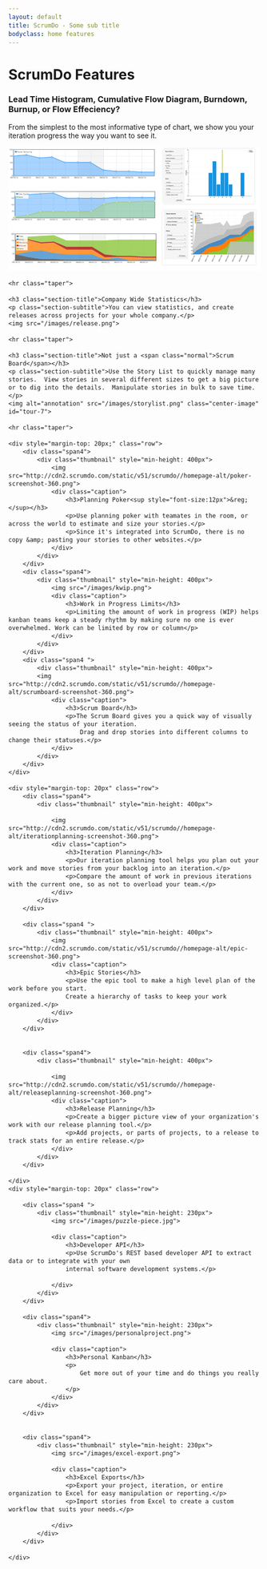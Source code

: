 ```yaml
---
layout: default
title: ScrumDo - Some sub title
bodyclass: home features
---
```


  
  <div class="container centered">
	<h1 class="eCoaching">ScrumDo Features</h1>
	<h3 class="section-title">Lead Time Histogram, Cumulative Flow Diagram, Burndown, Burnup, or Flow Effeciency? </h3>
	<p class="section-subtitle">From the simplest to the most informative type of chart, we show you your iteration progress the way you want to see it.</p>
	<img src="/images/charts2.png">
	
	<hr class="taper">
	
	<h3 class="section-title">Company Wide Statistics</h3>
	<p class="section-subtitle">You can view statistics, and create releases across projects for your whole company.</p>
	<img src="/images/release.png">
	
	<hr class="taper">
	
	<h3 class="section-title">Not just a <span class="normal">Scrum Board</span></h3>
	<p class="section-subtitle">Use the Story List to quickly manage many stories.  View stories in several different sizes to get a big picture or to dig into the details.  Manipulate stories in bulk to save time.</p>
	<img alt="annotation" src="/images/storylist.png" class="center-image" id="tour-7">
	
	<hr class="taper">
	
	<div style="margin-top: 20px;" class="row">		
		<div class="span4">
			<div class="thumbnail" style="min-height: 400px">
				<img src="http://cdn2.scrumdo.com/static/v51/scrumdo//homepage-alt/poker-screenshot-360.png">
				<div class="caption">
					<h3>Planning Poker<sup style="font-size:12px">&reg;</sup></h3>
					<p>Use planning poker with teamates in the room, or across the world to estimate and size your stories.</p>
					<p>Since it's integrated into ScrumDo, there is no copy &amp; pasting your stories to other websites.</p>
				</div>
			</div>
		</div>
		<div class="span4">
			<div class="thumbnail" style="min-height: 400px">							
				<img src="/images/kwip.png">
				<div class="caption">
					<h3>Work in Progress Limits</h3>
					<p>Limiting the amount of work in progress (WIP) helps kanban teams keep a steady rhythm by making sure no one is ever overwhelmed. Work can be limited by row or column</p>
				</div>
			</div>
		</div>
		<div class="span4 ">
			<div class="thumbnail" style="min-height: 400px">							
			<img src="http://cdn2.scrumdo.com/static/v51/scrumdo//homepage-alt/scrumboard-screenshot-360.png">
				<div class="caption">
					<h3>Scrum Board</h3>
					<p>The Scrum Board gives you a quick way of visually seeing the status of your iteration.  
						Drag and drop stories into different columns to change their statuses.</p>
				</div>
			</div>
		</div>
	</div>
	
	<div style="margin-top: 20px" class="row">
		<div class="span4">
			<div class="thumbnail" style="min-height: 400px">

				<img src="http://cdn2.scrumdo.com/static/v51/scrumdo//homepage-alt/iterationplanning-screenshot-360.png">
				<div class="caption">
					<h3>Iteration Planning</h3>
					<p>Our iteration planning tool helps you plan out your work and move stories from your backlog into an iteration.</p>
					<p>Compare the amount of work in previous iterations with the current one, so as not to overload your team.</p>
				</div>
			</div>
		</div>

		<div class="span4 ">
			<div class="thumbnail" style="min-height: 400px">							
				<img src="http://cdn2.scrumdo.com/static/v51/scrumdo//homepage-alt/epic-screenshot-360.png">
				<div class="caption">
					<h3>Epic Stories</h3>
					<p>Use the epic tool to make a high level plan of the work before you start.  
					Create a hierarchy of tasks to keep your work organized.</p>						
				</div>
			</div>
		</div>


		<div class="span4">
			<div class="thumbnail" style="min-height: 400px">

				<img src="http://cdn2.scrumdo.com/static/v51/scrumdo//homepage-alt/releaseplanning-screenshot-360.png">
				<div class="caption">
					<h3>Release Planning</h3>
					<p>Create a bigger picture view of your organization's work with our release planning tool.</p>
					<p>Add projects, or parts of projects, to a release to track stats for an entire release.</p>
				</div>
			</div>
		</div>

	</div>
	<div style="margin-top: 20px" class="row">

		<div class="span4 ">
			<div class="thumbnail" style="min-height: 230px">
				<img src="/images/puzzle-piece.jpg">
				
				<div class="caption">
					<h3>Developer API</h3>
					<p>Use ScrumDo's REST based developer API to extract data or to integrate with your own
					internal software development systems.</p>						

				</div>
			</div>
		</div>

		<div class="span4">
			<div class="thumbnail" style="min-height: 230px">
				<img src="/images/personalproject.png">

				<div class="caption">
					<h3>Personal Kanban</h3>
					<p>
						Get more out of your time and do things you really care about.
					</p>
				</div>
			</div>
		</div>


		<div class="span4">
			<div class="thumbnail" style="min-height: 230px">
				<img src="/images/excel-export.png">
				
				<div class="caption">
					<h3>Excel Exports</h3>
					<p>Export your project, iteration, or entire organization to Excel for easy manipulation or reporting.</p>
					<p>Import stories from Excel to create a custom workflow that suits your needs.</p>

				</div>
			</div>
		</div>

	</div>
	
  </div>